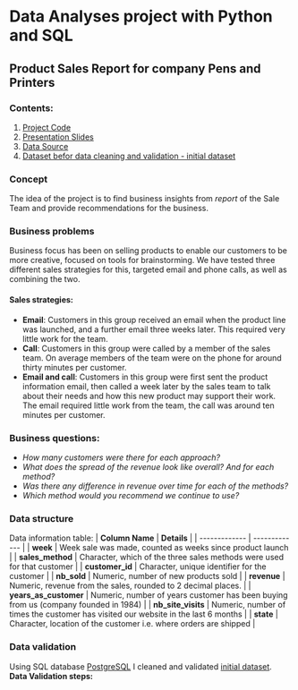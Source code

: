 # Data Analyses project with Python and SQL
## Product Sales Report for company **Pens and Printers**

### Contents:
1. [Project Code](https://github.com/Overmarss/Product-Sales-Report/blob/main/product_sales.ipynb)
2. [Presentation Slides](https://github.com/Overmarss/Product-Sales-Report/blob/main/Report.pdf)
3. [Data Source](https://github.com/Overmarss/Product-Sales-Report/blob/main/product_sales.csv)
4. [Dataset befor data cleaning and validation - initial dataset](https://github.com/Overmarss/Product-Sales-Report/blob/main/product_sales_old.csv)

### Concept
The idea of the project is to find business insights from *report* of the Sale Team and provide recommendations for the business.

### Business problems
Business focus has been on selling products to enable our customers to be more creative, focused on tools for brainstorming. We have tested three different sales strategies for this, targeted email and phone calls, as well as combining the two.
#### Sales strategies:
- **Email**: Customers in this group received an email when the product line was launched, and a further email three weeks later. This required very little work for the team.
- **Call**: Customers in this group were called by a member of the sales team. On average members of the team were on the phone for around thirty minutes per customer. 
- **Email and call**: Customers in this group were first sent the product information email, then called a week later by the sales team to talk about their needs and how this new product may support their work. The email required little work from the team, the call was around ten minutes per customer.
### Business questions:
+ *How many customers were there for each approach?*
+ *What does the spread of the revenue look like overall? And for each method?*
+ *Was there any difference in revenue over time for each of the methods?*
+ *Which method would you recommend we continue to use?*
### Data structure
Data information table:
| **Column Name**  | **Details** |
| ------------- | ------------- |
| **week**  | Week sale was made, counted as weeks since product launch  |
| **sales_method**  | Character, which of the three sales methods were used for that customer  |
| **customer_id**  | Character, unique identifier for the customer  |
| **nb_sold** | Numeric, number of new products sold  |
| **revenue** | Numeric, revenue from the sales, rounded to 2 decimal places. |
| **years_as_customer** | Numeric, number of years customer has been buying from us (company founded in 1984) |
| **nb_site_visits**  | Numeric, number of times the customer has visited our website in the last 6 months  |
| **state** | Character, location of the customer i.e. where orders are shipped |
### Data validation
Using SQL database [PostgreSQL](https://www.postgresql.org/) I cleaned and validated [initial dataset](https://github.com/Overmarss/Product-Sales-Report/blob/main/product_sales_old.csv).
**Data Validation steps:**
